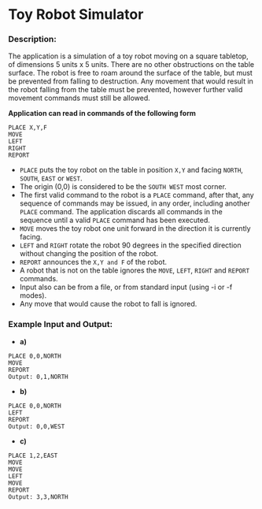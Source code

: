 # Toy Robot Simulator

### Description:
The application is a simulation of a toy robot moving on a square tabletop, of dimensions 5
units x 5 units. There are no other obstructions on the table surface. The robot is free to roam around the surface of the table, but must be prevented from falling to destruction. Any movement that would result in the robot falling from the table must be prevented, however further valid movement commands must still be allowed.

**Application can read in commands of the following form**

```
PLACE X,Y,F
MOVE
LEFT
RIGHT
REPORT
```

- `PLACE` puts the toy robot on the table in position `X,Y` and facing `NORTH`, `SOUTH`, `EAST` or
`WEST`.
- The origin (0,0) is considered to be the `SOUTH WEST` most corner.
- The first valid command to the robot is a `PLACE` command, after that, any sequence of
commands may be issued, in any order, including another `PLACE` command. The application
discards all commands in the sequence until a valid `PLACE` command has been
executed.
- `MOVE` moves the toy robot one unit forward in the direction it is currently facing.
- `LEFT` and `RIGHT` rotate the robot 90 degrees in the specified direction without changing
the position of the robot.
- `REPORT` announces the `X,Y and F` of the robot.
- A robot that is not on the table ignores the `MOVE`, `LEFT`, `RIGHT` and `REPORT`
commands.
- Input also can be from a file, or from standard input (using -i or -f modes).
- Any move that would cause the robot to fall is ignored.

### Example Input and Output:
- **a)**

```
PLACE 0,0,NORTH
MOVE
REPORT
Output: 0,1,NORTH
```

- **b)**

```
PLACE 0,0,NORTH
LEFT
REPORT
Output: 0,0,WEST
```

- **c)**

```
PLACE 1,2,EAST
MOVE
MOVE
LEFT
MOVE
REPORT
Output: 3,3,NORTH
```
